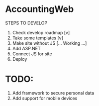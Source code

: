 # AccountingWeb

STEPS TO DEVELOP

1. Check develop roadmap [v]
2. Take some templates [v]
3. Make site without JS [... Working ...]
4. Add ASP.NET 
5. Connect JS for site
6. Deploy

# TODO:

1. Add framework to secure personal data
2. Add support for mobile devices